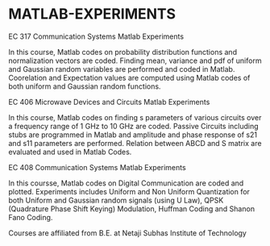 # MATLAB-EXPERIMENTS

EC 317 Communication Systems Matlab Experiments

In this course, Matlab codes on probability distribution functions and normalization vectors are coded. Finding mean, variance and pdf of uniform and Gaussian random variables are performed and coded in Matlab. Coorelation and Expectation values are computed using Matlab codes of both uniform and Gaussian random functions.

EC 406 Microwave Devices and Circuits Matlab Experiments

In this course, Matlab codes on finding s parameters of various circuits over a frequency range of 1 GHz to 10 GHz are coded. Passive Circuits including stubs are programmed in Matlab and amplitude and phase response of s21 and s11 parameters are performed. Relation between ABCD and S matrix are evaluated and used in Matlab Codes.

EC 408 Communication Systems Matlab Experiments
 
In this coursse, Matlab codes on Digital Communication are coded and plotted. Experiments includes Uniform and Non Uniform Quantization for both Uniform and Gaussian random signals (using U Law), QPSK (Quadrature Phase Shift Keying) Modulation, Huffman Coding and Shanon Fano Coding.

Courses are affiliated from B.E. at Netaji Subhas Institute of Technology
